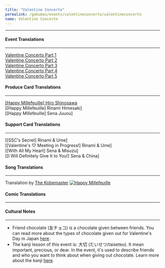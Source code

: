 ```yaml
---
title: "Valentine Concerto"
permalink: /gakumas/events/valentineconcerto/valentineconcerto
name: Valentine Concerto
---
```

________________________

#### Event Translations
----
[Valentine Concerto Part 1](/gakumas/events/valentineconcerto/valentineconcerto_pt1)<br />
[Valentine Concerto Part 2](/gakumas/events/valentineconcerto/valentineconcerto_pt2)<br />
[Valentine Concerto Part 3](/gakumas/events/valentineconcerto/valentineconcerto_pt3)<br />
[Valentine Concerto Part 4](/gakumas/events/valentineconcerto/valentineconcerto_pt4)<br />
[Valentine Concerto Part 5](/gakumas/events/valentineconcerto/valentineconcerto_pt5)
#### Produce Card Translations
----
[[Happy Millefeuille] Hiro Shinosawa](/gakumas/producecards/hiro/happymillefeuille)<br />
[[Happy Millefeuille] Rinami Himesaki]<br />
[[Happy Millefeuille] Sena Juuou]
#### Support Card Translations
----
[[SSC's Secret] Rinami & Ume]<br />
[[Valentine's ♡ Meeting in Progress!] Rinami & Ume]<br />
[[With All My Heart] Sena & Misuzu]<br />
[[I Will Definitely Give It to You!] Sena & China]

#### Song Translations
----
Translation by [The Kobemaster](https://www.youtube.com/@imasloid)
[![Happy Millefeuille](https://img.youtube.com/vi/XWdQfaF5S7Y/0.jpg)](https://www.youtube.com/watch?v=XWdQfaF5S7Y)

#### Comic Translations
----

#### Cultural Notes
----
+ Friend chocolate (友チョコ) is a chocolate given between friends. You can read more about the types of chocolate given out for Valentine's Day in Japan [here](https://cotoacademy.com/valentines-day-in-japan/).
+ The kanji lesson of this event is: 大切 (たいせつ/taiseteu). It mean important, precious, or dear. In the event, it's used to describe friends and who you want to think about when giving out chocolate.  Learn more about the kanji [here](https://www.wanikani.com/vocabulary/%E5%A4%A7%E5%88%87).
